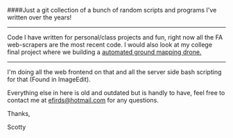 ####Just a git collection of a bunch of random scripts and programs I've written over the years!
<hr>
Code I have written for personal/class projects and fun, right now all the FA web-scrapers are the most recent code. I would also look at
my college final project where we building a <a href="https://github.com/UWYO-Fall15-Sr-Design-Drone/CoscSrDesignDrones">automated ground mapping drone.</a>
<hr>
I'm doing all the web frontend on that and all the server side bash scripting for that (Found in ImageEdit).

Everything else in here is old and outdated but is handly to have, feel free to contact me at efirds@hotmail.com
for any questions. 

Thanks,

Scotty 
